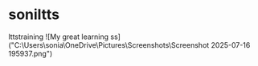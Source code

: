 # soniltts
lttstraining
![My great learning ss]("C:\Users\sonia\OneDrive\Pictures\Screenshots\Screenshot 2025-07-16 195937.png")
